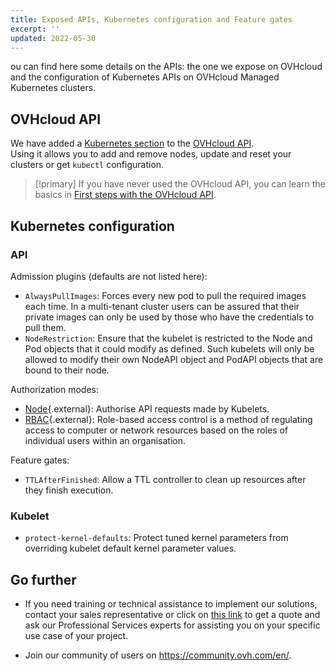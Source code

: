 ```yaml
---
title: Exposed APIs, Kubernetes configuration and Feature gates
excerpt: ''
updated: 2022-05-30
---
```


ou can find here some details on the APIs: the one we expose on OVHcloud and the configuration of Kubernetes APIs on OVHcloud Managed Kubernetes clusters.

## OVHcloud API

We have added a [Kubernetes section](kube.) to the [OVHcloud API](https://ca.api.ovh.com/).  
Using it allows you to add and remove nodes, update and reset your clusters or get `kubectl` configuration.

> [!primary]
> If you have never used the OVHcloud API, you can learn the basics in [First steps with the OVHcloud API](first-steps1.).

## Kubernetes configuration

### API

Admission plugins (defaults are not listed here):

* `AlwaysPullImages`: Forces every new pod to pull the required images each time. In a multi-tenant cluster users can be assured that their private images can only be used by those who have the credentials to pull them.
* `NodeRestriction`: Ensure that the kubelet is restricted to the Node and Pod objects that it could modify as defined. Such kubelets will only be allowed to modify their own NodeAPI object and PodAPI objects that are bound to their node.

Authorization modes:

* [Node](https://kubernetes.io/docs/reference/access-authn-authz/node/){.external}: Authorise API requests made by Kubelets.
* [RBAC](https://kubernetes.io/docs/reference/access-authn-authz/rbac/){.external}: Role-based access control is a method of regulating access to computer or network resources based on the roles of individual users within an organisation.

Feature gates:

* `TTLAfterFinished`: Allow a TTL controller to clean up resources after they finish execution.

### Kubelet

* `protect-kernel-defaults`: Protect tuned kernel parameters from overriding kubelet default kernel parameter values.

## Go further

- If you need training or technical assistance to implement our solutions, contact your sales representative or click on [this link](https://www.ovhcloud.com/pt/professional-services/) to get a quote and ask our Professional Services experts for assisting you on your specific use case of your project.

- Join our community of users on <https://community.ovh.com/en/>.